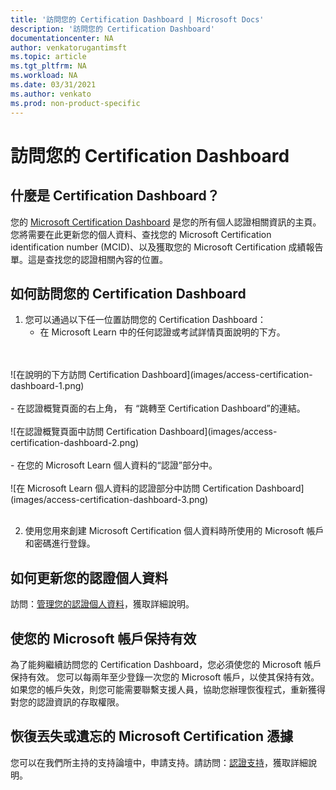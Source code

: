 ```yaml
---
title: '訪問您的 Certification Dashboard | Microsoft Docs'
description: '訪問您的 Certification Dashboard' 
documentationcenter: NA 
author: venkatorugantimsft
ms.topic: article
ms.tgt_pltfrm: NA
ms.workload: NA
ms.date: 03/31/2021
ms.author: venkato
ms.prod: non-product-specific
---
```

# 訪問您的 Certification Dashboard

## 什麼是 Certification Dashboard？

您的 [Microsoft Certification Dashboard](https://www.microsoft.com/learning/dashboard.aspx) 是您的所有個人認證相關資訊的主頁。您將需要在此更新您的個人資料、查找您的 Microsoft Certification identification number (MCID)、以及獲取您的 Microsoft Certification 成績報告單。這是查找您的認證相關內容的位置。

## 如何訪問您的 Certification Dashboard

1. 您可以通過以下任一位置訪問您的 Certification Dashboard：
    - 在 Microsoft Learn 中的任何認證或考試詳情頁面說明的下方。
<br/>
<br/>
![在說明的下方訪問 Certification Dashboard](images/access-certification-dashboard-1.png)
<br/>
<br/>
    - 在認證概覽頁面的右上角， 有 “跳轉至 Certification Dashboard”的連結。
<br/>
<br/>
![在認證概覽頁面中訪問 Certification Dashboard](images/access-certification-dashboard-2.png)
<br/>
<br/>
    - 在您的 Microsoft Learn 個人資料的“認證”部分中。
<br/>
<br/>
![在 Microsoft Learn 個人資料的認證部分中訪問 Certification Dashboard](images/access-certification-dashboard-3.png)
<br/>
<br/>

2. 使用您用來創建 Microsoft Certification 個人資料時所使用的 Microsoft 帳戶和密碼進行登錄。

## 如何更新您的認證個人資料

訪問：[管理您的認證個人資料](/learn/certifications/manage-certification-profile)，獲取詳細說明。

## 使您的 Microsoft 帳戶保持有效

為了能夠繼續訪問您的 Certification Dashboard，您必須使您的 Microsoft 帳戶保持有效。 您可以每兩年至少登錄一次您的 Microsoft 帳戶，以使其保持有效。 如果您的帳戶失效，則您可能需要聯繫支援人員，協助您辦理恢復程式，重新獲得對您的認證資訊的存取權限。

## 恢復丟失或遺忘的 Microsoft Certification 憑據

您可以在我們所主持的支持論壇中，申請支持。請訪問：[認證支持](/learn/certifications/help)，獲取詳細說明。